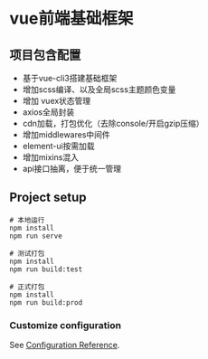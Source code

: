 # vue前端基础框架

## 项目包含配置
- 基于vue-cli3搭建基础框架
- 增加scss编译、以及全局scss主题颜色变量
- 增加 vuex状态管理
- axios全局封装
- cdn加载，打包优化（去除console/开启gzip压缩）
- 增加middlewares中间件
- element-ui按需加载
- 增加mixins混入
- api接口抽离，便于统一管理

## Project setup
```
# 本地运行
npm install
npm run serve

# 测试打包
npm install
npm run build:test

# 正式打包
npm install
npm run build:prod
```

### Customize configuration
See [Configuration Reference](https://cli.vuejs.org/config/).
